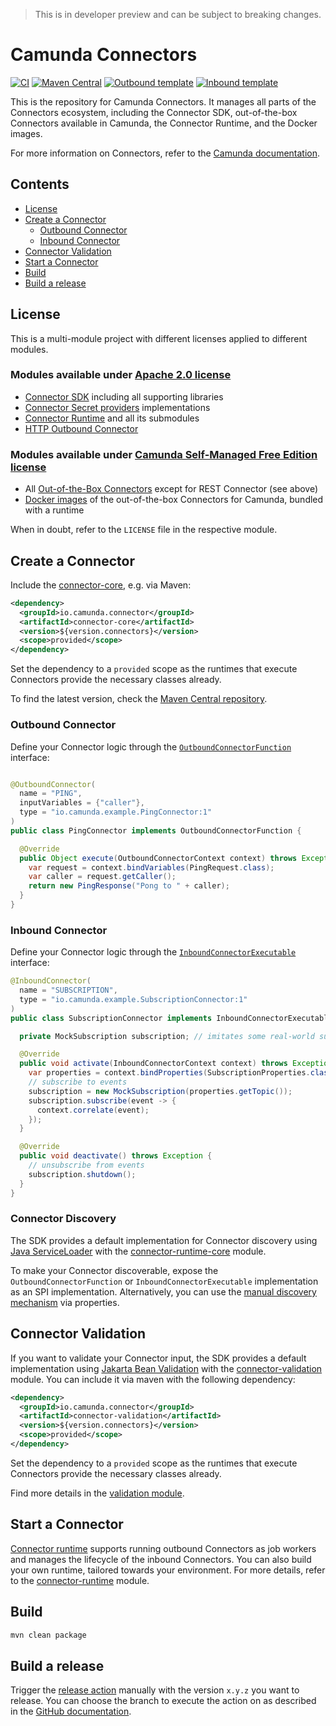 > This is in developer preview and can be subject to breaking changes.

# Camunda Connectors

[![CI](https://github.com/camunda/connectors-bundle/actions/workflows/DEPLOY.yaml/badge.svg)](https://github.com/camunda/connectors-bundle/actions/workflows/DEPLOY.yml)
[![Maven Central](https://maven-badges.herokuapp.com/maven-central/io.camunda.connector/connector-core/badge.svg?style=flat)](https://maven-badges.herokuapp.com/maven-central/io.camunda.connector/connector-core)
[![Outbound template](https://img.shields.io/badge/outbound_connector-use_template-blue)](https://github.com/camunda/connector-template-outbound)
[![Inbound template](https://img.shields.io/badge/inbound_connector-use_template-blue)](https://github.com/camunda/connector-template-inbound)

This is the repository for Camunda Connectors. It manages all parts of the Connectors ecosystem,
including the Connector SDK, out-of-the-box Connectors available in Camunda, the Connector Runtime, and the Docker images.

For more information on Connectors, refer to the
[Camunda documentation](https://docs.camunda.io/docs/components/connectors/out-of-the-box-connectors/available-connectors-overview/).

## Contents

* [License](#license)
* [Create a Connector](#create-a-connector)
    * [Outbound Connector](#outbound-connector)
    * [Inbound Connector](#inbound-connector)
* [Connector Validation](#connector-validation)
* [Start a Connector](#start-a-connector)
* [Build](#build)
* [Build a release](#build-a-release)

## License

This is a multi-module project with different licenses applied to different modules.

### Modules available under [Apache 2.0 license](https://www.apache.org/licenses/LICENSE-2.0)

* [Connector SDK](connector-sdk) including all supporting libraries
* [Connector Secret providers](secret-providers) implementations
* [Connector Runtime](connector-runtime) and all its submodules
* [HTTP Outbound Connector](connectors/http-json)

### Modules available under [Camunda Self-Managed Free Edition license](https://camunda.com/legal/terms/cloud-terms-and-conditions/camunda-cloud-self-managed-free-edition-terms/)

* All [Out-of-the-Box Connectors](connectors) except for REST Connector (see above)
* [Docker images](bundle) of the out-of-the-box Connectors for Camunda, bundled with a runtime

When in doubt, refer to the `LICENSE` file in the respective module.

## Create a Connector

Include the [connector-core](connector-sdk/core), e.g. via Maven:

```xml
<dependency>
  <groupId>io.camunda.connector</groupId>
  <artifactId>connector-core</artifactId>
  <version>${version.connectors}</version>
  <scope>provided</scope>
</dependency>
```

Set the dependency to a `provided` scope as the runtimes that execute Connectors provide the necessary classes already.

To find the latest version, check the [Maven Central repository](https://search.maven.org/artifact/io.camunda.connector/connector-core).

### Outbound Connector

Define your Connector logic through the [`OutboundConnectorFunction`](./core/src/main/java/io/camunda/connector/api/outbound/OutboundConnectorFunction.java) interface:

```java

@OutboundConnector(
  name = "PING",
  inputVariables = {"caller"},
  type = "io.camunda.example.PingConnector:1"
)
public class PingConnector implements OutboundConnectorFunction {

  @Override
  public Object execute(OutboundConnectorContext context) throws Exception {
    var request = context.bindVariables(PingRequest.class);
    var caller = request.getCaller();
    return new PingResponse("Pong to " + caller);
  }
}
```

### Inbound Connector

Define your Connector logic through the [`InboundConnectorExecutable`](./core/src/main/java/io/camunda/connector/api/inbound/InboundConnectorExecutable.java) interface:
```java
@InboundConnector(
  name = "SUBSCRIPTION",
  type = "io.camunda.example.SubscriptionConnector:1"
)
public class SubscriptionConnector implements InboundConnectorExecutable {

  private MockSubscription subscription; // imitates some real-world subscription

  @Override
  public void activate(InboundConnectorContext context) throws Exception {
    var properties = context.bindProperties(SubscriptionProperties.class);
    // subscribe to events
    subscription = new MockSubscription(properties.getTopic());
    subscription.subscribe(event -> {
      context.correlate(event);
    });
  }

  @Override
  public void deactivate() throws Exception {
    // unsubscribe from events
    subscription.shutdown();
  }
}
```

### Connector Discovery

The SDK provides a default implementation for Connector discovery using [Java ServiceLoader](https://docs.oracle.com/en/java/javase/17/docs/api/java.base/java/util/ServiceLoader.html) with the [connector-runtime-core](./connector-runtime/connector-runtime-core) module.

To make your Connector discoverable, expose the `OutboundConnectorFunction` or `InboundConnectorExecutable` implementation as an SPI implementation.
Alternatively, you can use the [manual discovery mechanism](https://docs.camunda.io/docs/self-managed/connectors-deployment/connectors-configuration/#manual-discovery-of-connectors) via properties.

## Connector Validation

If you want to validate your Connector input, the SDK provides a default implementation using [Jakarta Bean Validation](https://beanvalidation.org/) with the [connector-validation](./validation) module. You can include it via maven with the following dependency:

```xml
<dependency>
  <groupId>io.camunda.connector</groupId>
  <artifactId>connector-validation</artifactId>
  <version>${version.connectors}</version>
  <scope>provided</scope>
</dependency>
```

Set the dependency to a `provided` scope as the runtimes that execute Connectors provide the necessary classes already.

Find more details in the [validation module](./validation).

## Start a Connector

[Connector runtime](connector-runtime) supports running outbound Connectors as job workers and manages the lifecycle of the inbound Connectors.
You can also build your own runtime, tailored towards your environment. For more details, refer to the [connector-runtime](connector-runtime) module.

## Build

```bash
mvn clean package
```

## Build a release

Trigger the [release action](https://github.com/camunda/connector-sdk/actions/workflows/RELEASE.yml) manually with the version `x.y.z` you want to release.
You can choose the branch to execute the action on as described in the [GitHub documentation](https://docs.github.com/en/actions/managing-workflow-runs/manually-running-a-workflow).
